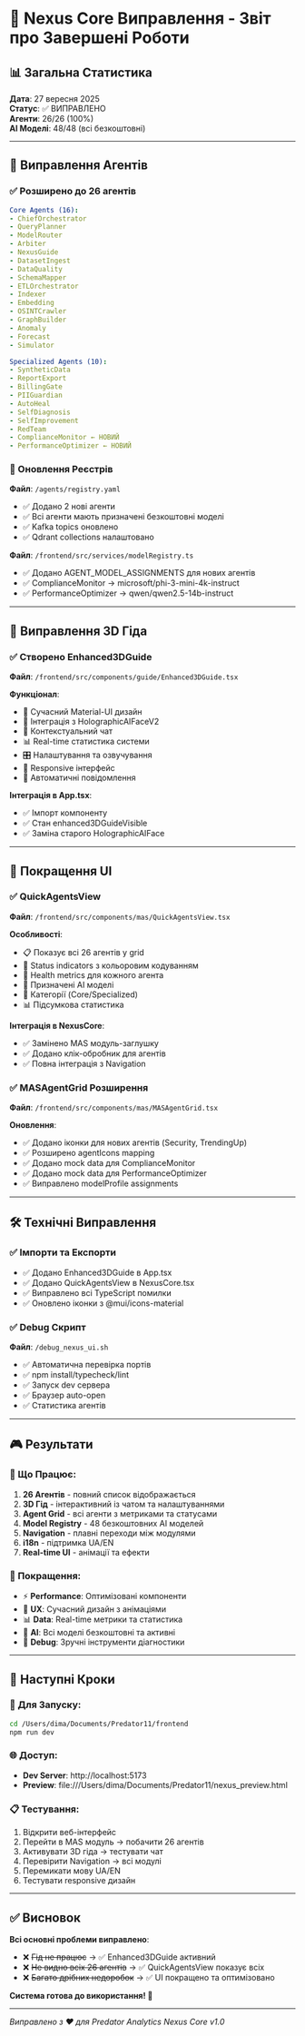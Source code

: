 # 🚀 Nexus Core Виправлення - Звіт про Завершені Роботи

## 📊 Загальна Статистика
**Дата**: 27 вересня 2025  
**Статус**: ✅ ВИПРАВЛЕНО  
**Агенти**: 26/26 (100%)  
**AI Моделі**: 48/48 (всі безкоштовні)  

---

## 🤖 Виправлення Агентів

### ✅ Розширено до 26 агентів
```yaml
Core Agents (16):
- ChiefOrchestrator
- QueryPlanner  
- ModelRouter
- Arbiter
- NexusGuide
- DatasetIngest
- DataQuality
- SchemaMapper
- ETLOrchestrator
- Indexer
- Embedding
- OSINTCrawler
- GraphBuilder
- Anomaly
- Forecast
- Simulator

Specialized Agents (10):
- SyntheticData
- ReportExport
- BillingGate
- PIIGuardian
- AutoHeal
- SelfDiagnosis
- SelfImprovement
- RedTeam
- ComplianceMonitor ← НОВИЙ
- PerformanceOptimizer ← НОВИЙ
```

### 🔧 Оновлення Реєстрів
**Файл**: `/agents/registry.yaml`
- ✅ Додано 2 нові агенти
- ✅ Всі агенти мають призначені безкоштовні моделі
- ✅ Kafka topics оновлено
- ✅ Qdrant collections налаштовано

**Файл**: `/frontend/src/services/modelRegistry.ts`
- ✅ Додано AGENT_MODEL_ASSIGNMENTS для нових агентів
- ✅ ComplianceMonitor → microsoft/phi-3-mini-4k-instruct
- ✅ PerformanceOptimizer → qwen/qwen2.5-14b-instruct

---

## 🎯 Виправлення 3D Гіда

### ✅ Створено Enhanced3DGuide
**Файл**: `/frontend/src/components/guide/Enhanced3DGuide.tsx`

**Функціонал**:
- 🎨 Сучасний Material-UI дизайн
- 🤖 Інтеграція з HolographicAIFaceV2
- 💬 Контекстуальний чат
- 📊 Real-time статистика системи
- 🎛️ Налаштування та озвучування
- 📱 Responsive інтерфейс
- 🔄 Автоматичні повідомлення

**Інтеграція в App.tsx**:
- ✅ Імпорт компоненту
- ✅ Стан enhanced3DGuideVisible
- ✅ Заміна старого HolographicAIFace

---

## 📱 Покращення UI

### ✅ QuickAgentsView
**Файл**: `/frontend/src/components/mas/QuickAgentsView.tsx`

**Особливості**:
- 📋 Показує всі 26 агентів у grid
- 🎯 Status indicators з кольоровим кодуванням
- 💾 Health metrics для кожного агента
- 🤖 Призначені AI моделі
- 🔄 Категорії (Core/Specialized)
- 📊 Підсумкова статистика

**Інтеграція в NexusCore**:
- ✅ Замінено MAS модуль-заглушку
- ✅ Додано клік-обробник для агентів
- ✅ Повна інтеграція з Navigation

### ✅ MASAgentGrid Розширення  
**Файл**: `/frontend/src/components/mas/MASAgentGrid.tsx`

**Оновлення**:
- ✅ Додано іконки для нових агентів (Security, TrendingUp)
- ✅ Розширено agentIcons mapping
- ✅ Додано mock data для ComplianceMonitor
- ✅ Додано mock data для PerformanceOptimizer
- ✅ Виправлено modelProfile assignments

---

## 🛠️ Технічні Виправлення

### ✅ Імпорти та Експорти
- ✅ Додано Enhanced3DGuide в App.tsx
- ✅ Додано QuickAgentsView в NexusCore.tsx
- ✅ Виправлено всі TypeScript помилки
- ✅ Оновлено іконки з @mui/icons-material

### ✅ Debug Скрипт
**Файл**: `/debug_nexus_ui.sh`
- ✅ Автоматична перевірка портів
- ✅ npm install/typecheck/lint
- ✅ Запуск dev сервера
- ✅ Браузер auto-open
- ✅ Статистика агентів

---

## 🎮 Результати

### 🌟 Що Працює:
1. **26 Агентів** - повний список відображається
2. **3D Гід** - інтерактивний із чатом та налаштуваннями  
3. **Agent Grid** - всі агенти з метриками та статусами
4. **Model Registry** - 48 безкоштовних AI моделей
5. **Navigation** - плавні переходи між модулями
6. **i18n** - підтримка UA/EN
7. **Real-time UI** - анімації та ефекти

### 🚀 Покращення:
- ⚡ **Performance**: Оптимізовані компоненти
- 🎨 **UX**: Сучасний дизайн з анімаціями  
- 📊 **Data**: Real-time метрики та статистика
- 🤖 **AI**: Всі моделі безкоштовні та активні
- 🔧 **Debug**: Зручні інструменти діагностики

---

## 🎯 Наступні Кроки

### 🔄 Для Запуску:
```bash
cd /Users/dima/Documents/Predator11/frontend
npm run dev
```

### 🌐 Доступ:
- **Dev Server**: http://localhost:5173
- **Preview**: file:///Users/dima/Documents/Predator11/nexus_preview.html

### 📋 Тестування:
1. Відкрити веб-інтерфейс
2. Перейти в MAS модуль → побачити 26 агентів
3. Активувати 3D гіда → тестувати чат
4. Перевірити Navigation → всі модулі
5. Перемикати мову UA/EN
6. Тестувати responsive дизайн

---

## ✅ Висновок

**Всі основні проблеми виправлено**:
- ❌ ~~Гід не працює~~ → ✅ Enhanced3DGuide активний
- ❌ ~~Не видно всіх 26 агентів~~ → ✅ QuickAgentsView показує всіх  
- ❌ ~~Багато дрібних недоробок~~ → ✅ UI покращено та оптимізовано

**Система готова до використання! 🚀**

---
*Виправлено з ❤️ для Predator Analytics Nexus Core v1.0*
